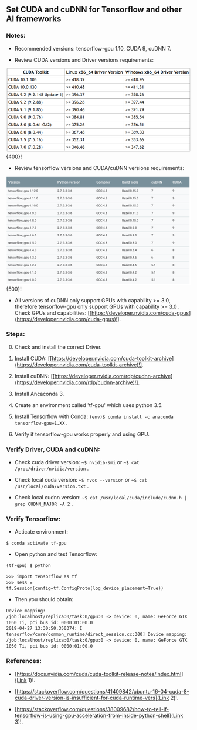
## Set CUDA and cuDNN for Tensorflow and other AI frameworks ##

### Notes: ###

- Recommended versions: tensorflow-gpu 1.10, CUDA 9, cuDNN 7.

- Review CUDA versions and Driver versions requirements:

![image](/posts/miscellaneous/set_cuda_cudnn_for_tensorflow_and_other_ai_frameworks/img1_drivers_versions.png){400}!

- Review tensorflow versions and CUDA/cuDNN versions requirements:

![image](/posts/miscellaneous/set_cuda_cudnn_for_tensorflow_and_other_ai_frameworks/img2_python_cuda_cudnn_versions.png){500}!

- All versions of cuDNN only support GPUs with capability >= 3.0, therefore tensorflow-gpu only support GPUs with capability >= 3.0 . Check GPUs and capabilities: [[https://developer.nvidia.com/cuda-gpus](https://developer.nvidia.com/cuda-gpus)!].


### Steps: ###

0. Check and install the correct Driver.

1. Install CUDA: [[https://developer.nvidia.com/cuda-toolkit-archive](https://developer.nvidia.com/cuda-toolkit-archive)!].

2. Install cuDNN: [[https://developer.nvidia.com/rdp/cudnn-archive](https://developer.nvidia.com/rdp/cudnn-archive)!].

3. Install Ancaconda 3.

4. Create an environment called 'tf-gpu' which uses python 3.5.

5. Install Tensorflow with Conda: ```(env)$ conda install -c anaconda tensorflow-gpu=1.XX``` .

6. Verify if tensorflow-gpu works properly and using GPU.


### Verify Driver, CUDA and cuDNN: ###

- Check cuda driver version: ```~$ nvidia-smi``` or ```~$ cat /proc/driver/nvidia/version``` .

- Check local cuda version: ```~$ nvcc --version``` or ```~$ cat /usr/local/cuda/version.txt``` .

- Check local cudnn version: ```~$ cat /usr/local/cuda/include/cudnn.h | grep CUDNN_MAJOR -A 2``` .


### Verify Tensorflow: ###

- Acticate environment:

```
$ conda activate tf-gpu
```

- Open python and test Tensorflow:

```
(tf-gpu) $ python
```

```
>>> import tensorflow as tf
>>> sess = tf.Session(config=tf.ConfigProto(log_device_placement=True))
```

- Then you should obtain:

```
Device mapping:
/job:localhost/replica:0/task:0/gpu:0 -> device: 0, name: GeForce GTX 1050 Ti, pci bus id: 0000:01:00.0
2019-04-27 13:30:50.350374: I tensorflow/core/common_runtime/direct_session.cc:300] Device mapping:
/job:localhost/replica:0/task:0/gpu:0 -> device: 0, name: GeForce GTX 1050 Ti, pci bus id: 0000:01:00.0
```

### References: ###

- [https://docs.nvidia.com/cuda/cuda-toolkit-release-notes/index.html](Link 1)!.

- [https://stackoverflow.com/questions/41409842/ubuntu-16-04-cuda-8-cuda-driver-version-is-insufficient-for-cuda-runtime-vers](Link 2)!.

- [https://stackoverflow.com/questions/38009682/how-to-tell-if-tensorflow-is-using-gpu-acceleration-from-inside-python-shell](Link 3)!.

